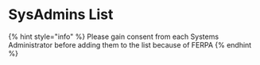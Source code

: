 # SysAdmins List

{% hint style="info" %}
Please gain consent from each Systems Administrator before adding them to the list because of FERPA
{% endhint %}



